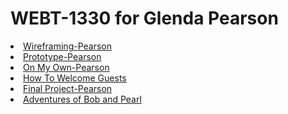 # WEBT-1330 for Glenda Pearson
<li><a href="https://www.figma.com/design/8JvNgZrBz0UdbcwAjSN5yb/Figma---Wireframing%2C-Pearson?node-id=0-1&t=ebfYi3RsravxVcZs-1">Wireframing-Pearson</a>  
<li><a href="https://www.figma.com/design/8JvNgZrBz0UdbcwAjSN5yb/Figma---Wireframing%2C-Pearson?node-id=0-1&t=EUvOy17JcV5Og9iP-1">Prototype-Pearson</a>  
<li><a href="https://www.figma.com/design/lVgOutUO7J2UYL2I8yyUGr/On-My-Own---Pearson?node-id=0-1&t=660EVcGHw1Dp5uAw-1">On My Own-Pearson</a>
<li><a href="How To Welcome Guests/index.html">How To Welcome Guests</a>
<li><a href="https://www.figma.com/design/G1eELHJO74zsv8jUez2xsE/Adventures-of-Bob-and-Pearl?node-id=0-1&t=HNVluRn7q2rQYB0W-1">Final Project-Pearson</a>
<li><a href="Adventures of Bob and Pearl/index.html">Adventures of Bob and Pearl</a>